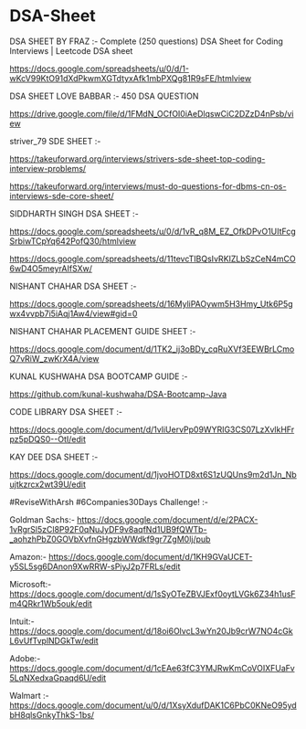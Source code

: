 # DSA-Sheet

DSA SHEET BY FRAZ :- Complete (250 questions) DSA Sheet for Coding Interviews | Leetcode DSA sheet

https://docs.google.com/spreadsheets/u/0/d/1-wKcV99KtO91dXdPkwmXGTdtyxAfk1mbPXQg81R9sFE/htmlview

DSA SHEET LOVE BABBAR :- 450 DSA QUESTION

https://drive.google.com/file/d/1FMdN_OCfOI0iAeDlqswCiC2DZzD4nPsb/view

striver_79 SDE SHEET :-

https://takeuforward.org/interviews/strivers-sde-sheet-top-coding-interview-problems/

https://takeuforward.org/interviews/must-do-questions-for-dbms-cn-os-interviews-sde-core-sheet/

SIDDHARTH SINGH DSA SHEET :-

https://docs.google.com/spreadsheets/u/0/d/1vR_q8M_EZ_OfkDPvO1UItFcgSrbiwTCpYq642PofQ30/htmlview

https://docs.google.com/spreadsheets/d/11tevcTIBQsIvRKIZLbSzCeN4mCO6wD4O5meyrAIfSXw/

NISHANT CHAHAR DSA SHEET :-

https://docs.google.com/spreadsheets/d/16MyliPAOywm5H3Hmy_Utk6P5gwx4vvpb7i5iAqj1Aw4/view#gid=0

NISHANT CHAHAR PLACEMENT GUIDE SHEET :-

https://docs.google.com/document/d/1TK2_ij3oBDy_cqRuXVf3EEWBrLCmoQ7vRiW_zwKrX4A/view

KUNAL KUSHWAHA DSA BOOTCAMP GUIDE :-

https://github.com/kunal-kushwaha/DSA-Bootcamp-Java

CODE LIBRARY DSA SHEET :-

https://docs.google.com/document/d/1vliUervPp09WYRIG3CS07LzXvlkHFrpz5pDQS0--OtI/edit

KAY DEE DSA SHEET :-

https://docs.google.com/document/d/1jvoHOTD8xt6S1zUQUns9m2d1Jn_Nbujtkzrcx2wt39U/edit

#ReviseWithArsh #6Companies30Days Challenge! :-

Goldman Sachs:- https://docs.google.com/document/d/e/2PACX-1vRgrSl5zCl8P92F0qNuJyDF9v8aqfNd1UB9fQWTb-_aohzhPbZ0GOVbXvfnGHgzbWWdkf9gr7ZgM0lj/pub

Amazon:- https://docs.google.com/document/d/1KH9GVaUCET-y5SL5sg6DAnon9XwRRW-sPiyJ2p7FRLs/edit

Microsoft:- https://docs.google.com/document/d/1sSyOTeZBVJExf0oytLVGk6Z34h1usFm4QRkr1Wb5ouk/edit

Intuit:- https://docs.google.com/document/d/18oi6OlvcL3wYn20Jb9crW7NO4cGkL6vUfTvplNDGkTw/edit

Adobe:- https://docs.google.com/document/d/1cEAe63fC3YMJRwKmCoVOIXFUaFv5LqNXedxaGpaqd6U/edit

Walmart :- https://docs.google.com/document/u/0/d/1XsyXdufDAK1C6PbC0KNeO95ydbH8qlsGnkyThkS-1bs/
